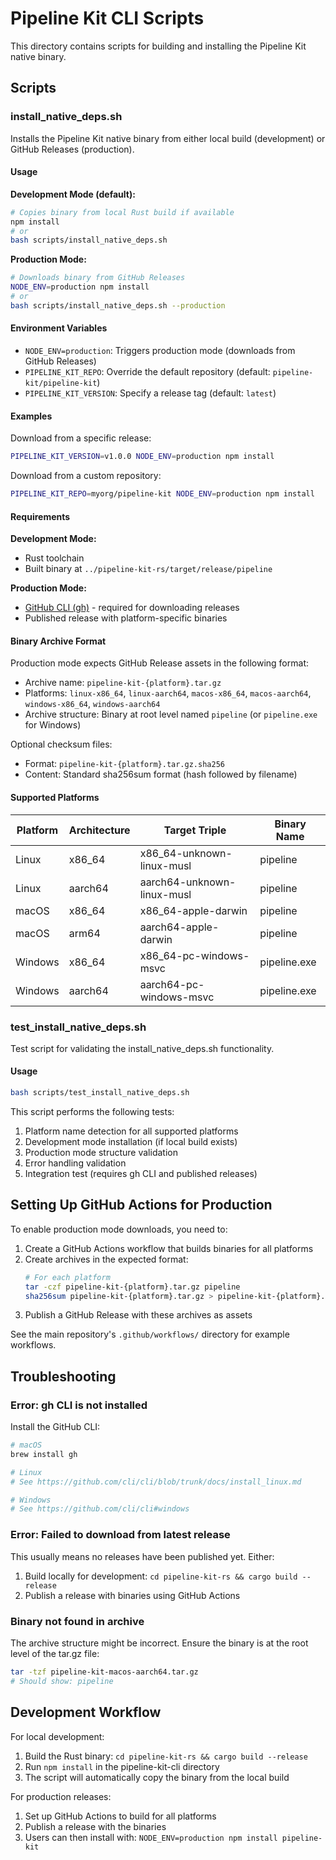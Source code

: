 # Pipeline Kit CLI Scripts

This directory contains scripts for building and installing the Pipeline Kit native binary.

## Scripts

### install_native_deps.sh

Installs the Pipeline Kit native binary from either local build (development) or GitHub Releases (production).

#### Usage

**Development Mode (default):**
```bash
# Copies binary from local Rust build if available
npm install
# or
bash scripts/install_native_deps.sh
```

**Production Mode:**
```bash
# Downloads binary from GitHub Releases
NODE_ENV=production npm install
# or
bash scripts/install_native_deps.sh --production
```

#### Environment Variables

- `NODE_ENV=production`: Triggers production mode (downloads from GitHub Releases)
- `PIPELINE_KIT_REPO`: Override the default repository (default: `pipeline-kit/pipeline-kit`)
- `PIPELINE_KIT_VERSION`: Specify a release tag (default: `latest`)

#### Examples

Download from a specific release:
```bash
PIPELINE_KIT_VERSION=v1.0.0 NODE_ENV=production npm install
```

Download from a custom repository:
```bash
PIPELINE_KIT_REPO=myorg/pipeline-kit NODE_ENV=production npm install
```

#### Requirements

**Development Mode:**
- Rust toolchain
- Built binary at `../pipeline-kit-rs/target/release/pipeline`

**Production Mode:**
- [GitHub CLI (gh)](https://cli.github.com/) - required for downloading releases
- Published release with platform-specific binaries

#### Binary Archive Format

Production mode expects GitHub Release assets in the following format:
- Archive name: `pipeline-kit-{platform}.tar.gz`
- Platforms: `linux-x86_64`, `linux-aarch64`, `macos-x86_64`, `macos-aarch64`, `windows-x86_64`, `windows-aarch64`
- Archive structure: Binary at root level named `pipeline` (or `pipeline.exe` for Windows)

Optional checksum files:
- Format: `pipeline-kit-{platform}.tar.gz.sha256`
- Content: Standard sha256sum format (hash followed by filename)

#### Supported Platforms

| Platform | Architecture | Target Triple | Binary Name |
|----------|-------------|---------------|-------------|
| Linux | x86_64 | x86_64-unknown-linux-musl | pipeline |
| Linux | aarch64 | aarch64-unknown-linux-musl | pipeline |
| macOS | x86_64 | x86_64-apple-darwin | pipeline |
| macOS | arm64 | aarch64-apple-darwin | pipeline |
| Windows | x86_64 | x86_64-pc-windows-msvc | pipeline.exe |
| Windows | aarch64 | aarch64-pc-windows-msvc | pipeline.exe |

### test_install_native_deps.sh

Test script for validating the install_native_deps.sh functionality.

#### Usage

```bash
bash scripts/test_install_native_deps.sh
```

This script performs the following tests:
1. Platform name detection for all supported platforms
2. Development mode installation (if local build exists)
3. Production mode structure validation
4. Error handling validation
5. Integration test (requires gh CLI and published releases)

## Setting Up GitHub Actions for Production

To enable production mode downloads, you need to:

1. Create a GitHub Actions workflow that builds binaries for all platforms
2. Create archives in the expected format:
   ```bash
   # For each platform
   tar -czf pipeline-kit-{platform}.tar.gz pipeline
   sha256sum pipeline-kit-{platform}.tar.gz > pipeline-kit-{platform}.tar.gz.sha256
   ```
3. Publish a GitHub Release with these archives as assets

See the main repository's `.github/workflows/` directory for example workflows.

## Troubleshooting

### Error: gh CLI is not installed

Install the GitHub CLI:
```bash
# macOS
brew install gh

# Linux
# See https://github.com/cli/cli/blob/trunk/docs/install_linux.md

# Windows
# See https://github.com/cli/cli#windows
```

### Error: Failed to download from latest release

This usually means no releases have been published yet. Either:
1. Build locally for development: `cd pipeline-kit-rs && cargo build --release`
2. Publish a release with binaries using GitHub Actions

### Binary not found in archive

The archive structure might be incorrect. Ensure the binary is at the root level of the tar.gz file:
```bash
tar -tzf pipeline-kit-macos-aarch64.tar.gz
# Should show: pipeline
```

## Development Workflow

For local development:
1. Build the Rust binary: `cd pipeline-kit-rs && cargo build --release`
2. Run `npm install` in the pipeline-kit-cli directory
3. The script will automatically copy the binary from the local build

For production releases:
1. Set up GitHub Actions to build for all platforms
2. Publish a release with the binaries
3. Users can then install with: `NODE_ENV=production npm install pipeline-kit`

